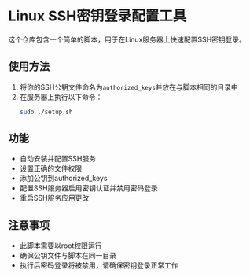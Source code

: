 # Linux SSH密钥登录配置工具

这个仓库包含一个简单的脚本，用于在Linux服务器上快速配置SSH密钥登录。

## 使用方法

1. 将你的SSH公钥文件命名为`authorized_keys`并放在与脚本相同的目录中
2. 在服务器上执行以下命令：
   ```bash
   sudo ./setup.sh
   ```

## 功能

- 自动安装并配置SSH服务
- 设置正确的文件权限
- 添加公钥到authorized_keys
- 配置SSH服务器启用密钥认证并禁用密码登录
- 重启SSH服务应用更改

## 注意事项

- 此脚本需要以root权限运行
- 确保公钥文件与脚本在同一目录
- 执行后密码登录将被禁用，请确保密钥登录正常工作
